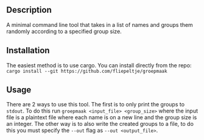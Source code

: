 ## Description
A minimal command line tool that takes in a list of names and groups them randomly according to a specified group size.

## Installation
The easiest method is to use cargo. You can install directly from the repo: 
`cargo install --git https://github.com/fliepeltje/groepmaak`

## Usage
There are 2 ways to use this tool. The first is to only print the groups to `stdout`. To do this run `groepmaak <input_file> <group_size>` where the input file is a plaintext file where each name is on a new line and the group size is an integer. 
The other way is to also write the created groups to a file, to do this you must specify the `--out` flag as `--out <output_file>`.